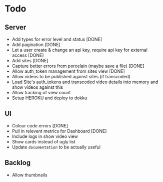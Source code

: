 # Todo
## Server
- Add types for error level and status [DONE]
- Add pagination [DONE]
- Let a user create & change an api key, require api key for external access [DONE]
- Add sites [DONE]
- Capture better errors from porcelain (maybe save a file) [DONE]
- Allow auth_token management from sites view [DONE]
- Allow videos to be published against sites (if transcoded)
- Load Site's auth_tokens and transcoded video details into memory and show videos against this
- Allow tracking of view count
- Setup HEROKU and deploy to dokku

## UI
- Colour code errors [DONE]
- Pull in relevent metrics for Dashboard [DONE]
- Include logs in show video view
- Show cards instead of ugly list
- Update `documentation` to be actually useful

## Backlog
- Allow thumbnails